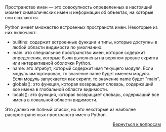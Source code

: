 Пространство имен — это совокупность определенных в настоящий момент символических имен и информации об объектах, на
которые они ссылаются.

Python имеет множество встроенных пространств имен. Некоторые из них включают:

- builtins: содержит встроенные функции и типы, которые доступны в любой области видимости по умолчанию.
- main: это специальное пространство имен, которое содержит определения, которые были выполнены на верхнем уровне
  скрипта или интерактивной оболочки Python.
- name: это атрибут, который содержит имя текущего модуля. Если модуль импортирован, то значение name будет именем
  модуля. Если модуль запускается как скрипт, то значение name будет "main".
- globals(): это функция, которая возвращает словарь, содержащий все имена в глобальной области видимости.
- locals(): это функция, которая возвращает словарь, содержащий все имена в локальной области видимости.

Это далеко не полный список, но это некоторые из наиболее распространенных пространств имен в Python.

<div align="right">

[Вернуться к вопросам](../Вопросы.md)

</div>
